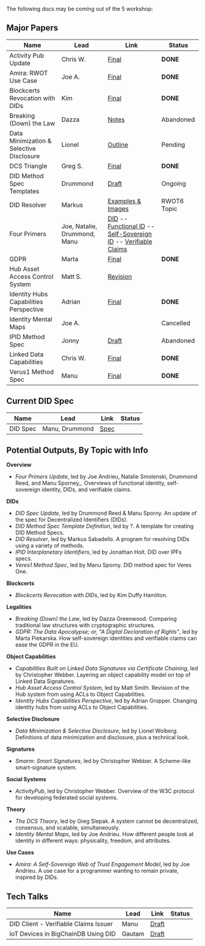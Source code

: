 The following docs may be coming out of the 
5 workshop:

## Major Papers
Name | Lead | Link | Status
---|---|---|---
Activity Pub Update | Chris W. | [Final](https://github.com/WebOfTrustInfo/rwot5-boston/blob/master/final-documents/activitypub-decentralized-distributed.pdf?raw=true) | **DONE**
Amira: RWOT Use Case | Joe A. | [Final](https://github.com/WebOfTrustInfo/rwot5-boston/blob/master/final-documents/amira.pdf?raw=true) | **DONE**
Blockcerts Revocation with DIDs | Kim | [Final](https://github.com/WebOfTrustInfo/rwot5-boston/blob/master/final-documents/blockcerts-revocation.pdf?raw=true)| **DONE**
Breaking (Down) the Law | Dazza | [Notes](https://github.com/WebOfTrustInfo/rebooting-the-web-of-trust-fall2017/tree/master/draft-documents/BreakingDownAndConnectingLawAndTech) | Abandoned
Data Minimization & Selective Disclosure | Lionel | [Outline](DataMinimization/Data%20Minimzation%20and%20Selective%20Disclosure) | Pending
DCS Triangle | Greg S. | [Final](https://github.com/WebOfTrustInfo/rwot5-boston/blob/master/final-documents/dcs-theorem/The-DCS-Theorem.pdf?raw=true) | **DONE**
DID Method Spec Templates | Drummond | [Draft](DID%20Method%20Spec%20Template%20Definition) | Ongoing
DID Resolver | Markus | [Examples & Images](https://github.com/WebOfTrustInfo/rebooting-the-web-of-trust-fall2017/tree/master/draft-documents/UniversalResolver) | RWOT6 Topic
Four Primers | Joe, Natalie, Drummond, Manu | [DID](did-primer) -- [Functional ID](functional-identity-primer) -- [Self-Sovereign ID](self-sovereign-identity-primer) -- [Verifiable Claims](verifiable-claims-primer)
GDPR | Marta | [Final](https://github.com/WebOfTrustInfo/rwot5-boston/blob/master/final-documents/gdpr.pdf?raw=true) | **DONE**
Hub Asset Access Control System  | Matt S. | [Revision](DIF-Hub-Capabilities-RWOT)
Identity Hubs Capabilities Perspective | Adrian | [Final](https://github.com/WebOfTrustInfo/rwot5-boston/blob/master/final-documents/identity-hubs-capabilities-perspective.pdf?raw=true) | **DONE**
Identity Mental Maps | Joe A. | | Cancelled
IPID Method Spec | Jonny | [Draft](https://github.com/jonnycrunch/ipid) | Abandoned
Linked Data Capabilities | Chris W. | [Final](https://github.com/WebOfTrustInfo/rwot5-boston/blob/master/final-documents/lds-ocap.pdf?raw=true) | **DONE**
Verus1 Method Spec | Manu | [Final](https://github.com/WebOfTrustInfo/rwot5-boston/blob/master/final-documents/did-method-veres-one.pdf?raw=true) | **DONE**

## Current DID Spec

Name | Lead | Link | Status
---|---|---|---
DID Spec | Manu, Drummond | [Spec](did-spec/DID-Specification.html)

## Potential Outputs, By Topic with Info

**Overview**

   * _Four Primers Update_, led by Joe Andrieu, Natalie Smolenski, Drummond Reed, and Manu Sporney_. Overviews of functional identity, self-sovereign identity, DIDs, and verifiable claims. 

**DIDs**

   * _DID Spec Update_, led by Drummond Reed & Manu Sporny. An update of the spec for Decentralized Identifiers (DIDs).
   * _DID Method Spec Template Definition_, led by ?. A template for creating DID Method Specs. 
   * _DID Resolver_, led by Markus Sabadello. A program for resolving DIDs using a variety of methods.
   * _IPID Interplanetary Identifiers_, led by Jonathan Holt. DID over IPFs specs.
   * _Veres1 Method Spec_, led by Manu Sporny. DID method spec for Veres One.
   
**Blockcerts**

   * _Blockcerts Revocation with DIDs_, led by Kim Duffy Hamilton. 
   
**Legalities**

   * _Breaking (Down) the Law_, led by Dazza Greenwood. Comparing traditional law structures with cryptographic structures.
   * _GDPR: The Data Apocalypse; or, "A Digital Declaration of Rights"_, led by Marta  Piekarska. How self-sovereign identities and verifiable claims can ease the GDPR in the EU.
   
**Object Capabilities**

   * _Capabilities Built on Linked Data Signatures via Certificate Chaining_, led by Christopher Webber. Layering an object capability model on top of Linked Data Signatures.
   * _Hub Asset Access Control System_, led by Matt Smith. Revision of the Hub system from using ACLs to Object Capabilities.
   * _Identity Hubs Capabilities Perspective_, led by Adrian Gropper. Changing identity hubs from using ACLs to Object Capabilities.

**Selective Disclosure**

   * _Data Minimization & Selective Disclosure_, led by Lionel Wolberg. Definitions of data minimization and disclosure, plus a technical look.

**Signatures**

   * _Smarm: Smart Signatures_, led by Christopher Webber. A Scheme-like smart-signature system.
   
**Social Systems**

   * _ActivityPub_, led by Christopher Webber. Overview of the W3C protocol for developing federated social systems.

**Theory**

   * _The DCS Theory_, led by Greg Slepak. A system cannot be decentralized, consensus, and scalable, simultaneously.
   * _Identity Mental Maps_, led by Joe Andrieu. How different people look at identity in different ways: physicality, freedom, and attributes.
   
**Use Cases**

   * _Amira: A Self-Sovereign Web of Trust Engagement Model_, led by Joe Andrieu. A use case for a programmer wanting to remain private, inspired by DIDs.

## Tech Talks

Name | Lead | Link | Status
---|---|---|---
DID Client - Verifiable Claims Issuer | Manu | [Draft](did-client-issuer/did-client-issuer)
IoT Devices in BigChainDB Using DID | Gautam | [Draft](did%20-%20iot%20-%20bigchaindb/iot%20devices%20with%20dids%20on%20bigchaindb)
